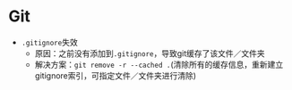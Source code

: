 # Git

- `.gitignore`失效
  - 原因：之前没有添加到`.gitignore`，导致git缓存了该文件／文件夹
  - 解决方案：`git remove -r --cached .`(清除所有的缓存信息，重新建立gitignore索引，可指定文件／文件夹进行清除)


